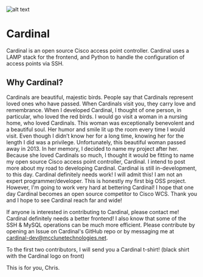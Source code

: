 ![alt text](http://cardinal.mcclunetechnologies.net/wp-content/uploads/2017/09/cardinal.png)

<h1>Cardinal</h1>

Cardinal is an open source Cisco access point controller. Cardinal uses a LAMP stack for the frontend, and Python to handle the configuration of access points via SSH.

<h2>Why Cardinal?</h2>
Cardinals are beautiful, majestic birds. People say that Cardinals represent loved ones who have passed. When Cardinals visit you, they carry love and remembrance. When I developed Cardinal, I thought of one person, in particular, who loved the red birds. I would go visit a woman in a nursing home, who loved Cardinals. This woman was exceptionally benevolent and a beautiful soul. Her humor and smile lit up the room every time I would visit. Even though I didn’t know her for a long time, knowing her for the length I did was a privilege. Unfortunately, this beautiful woman passed away in 2013.
In her memory, I decided to name my project after her. Because she loved Cardinals so much, I thought it would be fitting to name my open source Cisco access point controller, Cardinal.
I intend to post more about my road to developing Cardinal. Cardinal is still in-development, to this day. Cardinal definitely needs work! I will admit this! I am not an expert programmer/developer. This is honestly my first big OSS project. However, I'm going to work very hard at bettering Cardinal! I hope that one day Cardinal becomes an open source competitor to Cisco WCS. 
Thank you and I hope to see Cardinal reach far and wide!

If anyone is interested in contributing to Cardinal, please contact me! Cardinal definitely needs a better frontend! I also know that some of the SSH & MySQL operations can be much more efficient. Please contribute by opening an Issue on Cardinal's GitHub repo or by messaging me at cardinal-dev@mcclunetechnologies.net. 

To the first two contributors, I will send you a Cardinal t-shirt! (black shirt with the Cardinal logo on front)

This is for you, Chris.

